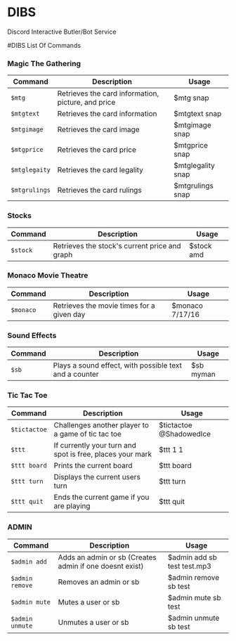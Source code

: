 # DIBS
Discord Interactive Butler/Bot Service

#DIBS List Of Commands

### Magic The Gathering
Command | Description | Usage
--------|--------------|-------
`$mtg` |  Retrieves the card information, picture, and price | $mtg snap
`$mtgtext` | Retrieves the card information | $mtgtext snap
`$mtgimage` | Retrieves the card image | $mtgimage snap
`$mtgprice` | Retrieves the card price | $mtgprice snap
`$mtglegaity` | Retrieves the card legality | $mtglegality snap
`$mtgrulings` | Retrieves the card rulings | $mtgrulings snap

### Stocks
Command | Description | Usage
--------|--------------|-------
`$stock` |  Retrieves the stock's current price and graph | $stock amd

### Monaco Movie Theatre
Command | Description | Usage
--------|--------------|-------
`$monaco` |  Retrieves the movie times for a given day | $monaco 7/17/16

### Sound Effects
Command | Description | Usage
--------|--------------|-------
`$sb` | Plays a sound effect, with possible text and a counter | $sb myman

### Tic Tac Toe
Command | Description | Usage
--------|--------------|-------
`$tictactoe` |  Challenges another player to a game of tic tac toe | $tictactoe @ShadowedIce
`$ttt` | If currently your turn and spot is free, places your mark | $ttt 1 1
`$ttt board` | Prints the current board | $ttt board
`$ttt turn` | Displays the current users turn | $ttt turn
`$ttt quit` | Ends the current game if you are playing | $ttt quit

### ADMIN
Command | Description | Usage
--------|--------------|-------
`$admin add` | Adds an admin or sb (Creates admin if one doesnt exist) | $admin add sb test test.mp3
`$admin remove` | Removes an admin or sb | $admin remove sb test
`$admin mute` | Mutes a user or sb | $admin mute sb test
`$admin unmute` | Unmutes a user or sb | $admin unmute sb test
